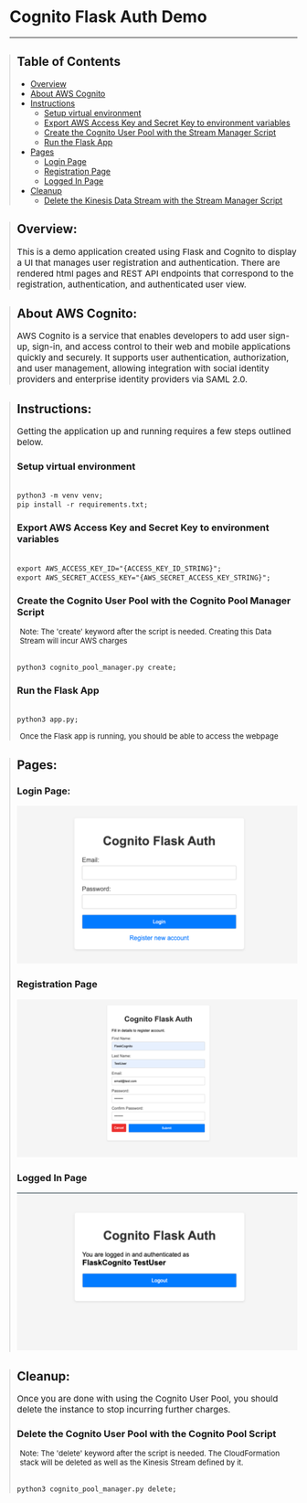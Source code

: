 <h1>Cognito Flask Auth Demo</h1>
<hr>

<div style="border-left: 1px solid #ccc; padding-left: 12px;">
<h2>Table of Contents</h2>
<ul>
    <li><a href="#overview">Overview</a></li>
    <li><a href="#about-aws-cognito">About AWS Cognito</a></li>
    <li><a href="#instructions">Instructions</a>
        <ul>
            <li><a href="#setup-virtual-environment">Setup virtual environment</a></li>
            <li><a href="#export-aws-access-key-and-secret-key-to-environment-variables">Export AWS Access Key and Secret Key to environment variables</a></li>
            <li><a href="#create-the-cognito-pool-with-the-cognito-manager-script">Create the Cognito User Pool with the Stream Manager Script</a></li>
            <li><a href="#run-the-flask-app">Run the Flask App</a></li>
        </ul>
    </li>
    <li><a href="#pages">Pages</a>
        <ul>
            <li><a href="#login-page">Login Page</a></li>
            <li><a href="#registration-page">Registration Page</a></li>
            <li><a href="#logged-in-page">Logged In Page</a></li>
        </ul>
    </li>
    <li><a href="#cleanup">Cleanup</a>
        <ul>
            <li><a href="#delete-the-kinesis-data-stream-with-the-stream-manager-script">Delete the Kinesis Data Stream with the Stream Manager Script</a></li>
        </ul>
    </li>
</ul>
</div>

<div style="border-left: 1px solid #ccc; padding-left: 12px;" id="overview">
<h2>Overview:</h2>
<p style="font-size: 15px">
This is a demo application created using Flask and Cognito to display a UI that manages user registration and authentication. There are rendered html pages and REST API endpoints that correspond to the registration, authentication, and authenticated user view.
</p>
</div>

<div style="border-left: 1px solid #ccc; padding-left: 12px;" id="about-aws-cognito">
<h2>About AWS Cognito:</h2>
<p style="font-size: 15px">
AWS Cognito is a service that enables developers to add user sign-up, sign-in, and access control to their web and mobile applications quickly and securely. It supports user authentication, authorization, and user management, allowing integration with social identity providers and enterprise identity providers via SAML 2.0.</p>
</div>

<div style="border-left: 1px solid #ccc; padding-left: 12px;" id="instructions">
<h2>Instructions:</h2>

<p style="font-size: 15px">
Getting the application up and running requires a few steps outlined below.
</p>

<h3 id="setup-virtual-environment">
Setup virtual environment
</h3>
<pre><code class="language-bash">
python3 -m venv venv;
pip install -r requirements.txt;
</code></pre>

<h3 id="export-aws-access-key-and-secret-key-to-environment-variables">
Export AWS Access Key and Secret Key to environment variables
</h3>
<pre><code class="language-bash">
export AWS_ACCESS_KEY_ID="{ACCESS_KEY_ID_STRING}";
export AWS_SECRET_ACCESS_KEY="{AWS_SECRET_ACCESS_KEY_STRING}";
</code></pre>

<h3 id="create-the-cognito-pool-with-the-cognito-manager-script">
Create the Cognito User Pool with the Cognito Pool Manager Script
</h3>
<p style="font-size: 13px; padding-left: 5px;">
Note: The 'create' keyword after the script is needed. Creating this Data Stream will incur AWS charges
</p>
<pre><code class="language-bash">
python3 cognito_pool_manager.py create;
</code></pre>

<h3 id="run-the-flask-app">
Run the Flask App
</h3>
<pre><code class="language-bash">
python3 app.py;
</code></pre>
<p style="font-size: 13px; padding-left: 5px;">
Once the Flask app is running, you should be able to access the webpage
</p>

</div>


<div style="border-left: 1px solid #ccc; padding-left: 12px;" id="pages">
<h2>Pages:</h2>
<h3 id="login-page">
Login Page:
</h3>
<img src="img/login-page.png" alt="Login Page">

<h3 id="registration-page">
Registration Page
</h3>
<img src="img/registration-page.png" alt="Registration Page">

<h3 id="logged-in-page">
Logged In Page
</h3>
<img src="img/logged-in-page.png" alt="Logged In Page">
    
</div>

<div style="border-left: 1px solid #ccc; padding-left: 12px;" id="cleanup">
<h2>Cleanup:</h2>
<p style="font-size: 15px">
Once you are done with using the Cognito User Pool, you should delete the instance to stop incurring further charges.
</p>

<h3 id="delete-the-kinesis-data-stream-with-the-stream-manager-script">
Delete the Cognito User Pool with the Cognito Pool Script
</h3>
<p style="font-size: 13px; padding-left: 5px;">
Note: The 'delete' keyword after the script is needed. The CloudFormation stack will be deleted as well as the Kinesis Stream defined by it.
</p>
<pre><code class="language-bash">
python3 cognito_pool_manager.py delete;
</code></pre>

</div>
